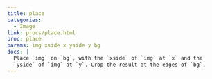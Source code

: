 ```yaml
---
title: place
categories: 
  - Image
link: procs/place.html
proc: place
params: img xside x yside y bg
docs: |
  Place `img` on `bg`, with the `xside` of `img` at `x` and the
  `yside` of `img` at `y`. Crop the result at the edges of `bg`.
---
```

